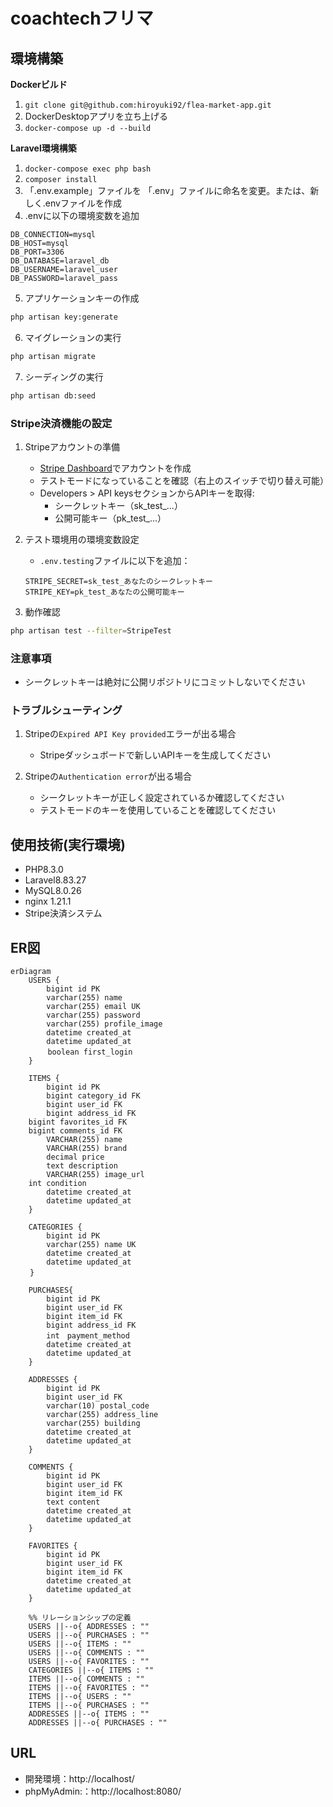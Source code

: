 # coachtechフリマ

## 環境構築
**Dockerビルド**
1. `git clone git@github.com:hiroyuki92/flea-market-app.git`
2. DockerDesktopアプリを立ち上げる
3. `docker-compose up -d --build`

**Laravel環境構築**
1. `docker-compose exec php bash`
2. `composer install`
3. 「.env.example」ファイルを 「.env」ファイルに命名を変更。または、新しく.envファイルを作成
4. .envに以下の環境変数を追加
``` text
DB_CONNECTION=mysql
DB_HOST=mysql
DB_PORT=3306
DB_DATABASE=laravel_db
DB_USERNAME=laravel_user
DB_PASSWORD=laravel_pass
```
5. アプリケーションキーの作成
``` bash
php artisan key:generate
```

6. マイグレーションの実行
``` bash
php artisan migrate
```

7. シーディングの実行
``` bash
php artisan db:seed
```
### Stripe決済機能の設定
1. Stripeアカウントの準備
   - [Stripe Dashboard](https://dashboard.stripe.com/register)でアカウントを作成
   - テストモードになっていることを確認（右上のスイッチで切り替え可能）
   - Developers > API keysセクションからAPIキーを取得:
     - シークレットキー（sk_test_...）
     - 公開可能キー（pk_test_...）

2. テスト環境用の環境変数設定
   - `.env.testing`ファイルに以下を追加：
   ```env
   STRIPE_SECRET=sk_test_あなたのシークレットキー
   STRIPE_KEY=pk_test_あなたの公開可能キー
   ```

3. 動作確認
```bash
php artisan test --filter=StripeTest
```

### 注意事項
- シークレットキーは絶対に公開リポジトリにコミットしないでください

### トラブルシューティング

1. Stripeの`Expired API Key provided`エラーが出る場合
   - Stripeダッシュボードで新しいAPIキーを生成してください
   
2. Stripeの`Authentication error`が出る場合
   - シークレットキーが正しく設定されているか確認してください
   - テストモードのキーを使用していることを確認してください


## 使用技術(実行環境)
- PHP8.3.0
- Laravel8.83.27
- MySQL8.0.26
- nginx 1.21.1
- Stripe決済システム

## ER図
```mermaid
erDiagram
    USERS {
        bigint id PK 
        varchar(255) name 
        varchar(255) email UK
        varchar(255) password 
        varchar(255) profile_image 
        datetime created_at 
        datetime updated_at
　　　　　boolean first_login  
    }

    ITEMS {
        bigint id PK 
        bigint category_id FK
        bigint user_id FK
        bigint address_id FK 
	bigint favorites_id FK 
	bigint comments_id FK 
        VARCHAR(255) name 
        VARCHAR(255) brand 
        decimal price 
        text description 
        VARCHAR(255) image_url
	int condition 
        datetime created_at 
        datetime updated_at 
    }
    
    CATEGORIES {
        bigint id PK 
        varchar(255) name UK
        datetime created_at 
        datetime updated_at 
 　　}

    PURCHASES{
        bigint id PK
        bigint user_id FK
        bigint item_id FK
        bigint address_id FK
        int　payment_method　
        datetime created_at 
        datetime updated_at
    }

    ADDRESSES {
        bigint id PK 
        bigint user_id FK
        varchar(10) postal_code 
        varchar(255) address_line 
        varchar(255) building
        datetime created_at 
        datetime updated_at 
    }

    COMMENTS {
        bigint id PK 
        bigint user_id FK
        bigint item_id FK
        text content 
        datetime created_at 
        datetime updated_at 
    }

    FAVORITES {
        bigint id PK 
        bigint user_id FK
        bigint item_id FK
        datetime created_at 
        datetime updated_at 
    }

    %% リレーションシップの定義
    USERS ||--o{ ADDRESSES : ""
    USERS ||--o{ PURCHASES : ""
    USERS ||--o{ ITEMS : ""
    USERS ||--o{ COMMENTS : ""
    USERS ||--o{ FAVORITES : ""
    CATEGORIES ||--o{ ITEMS : ""
    ITEMS ||--o{ COMMENTS : ""
    ITEMS ||--o{ FAVORITES : ""
    ITEMS ||--o{ USERS : ""
    ITEMS ||--o{ PURCHASES : ""
    ADDRESSES ||--o{ ITEMS : ""
    ADDRESSES ||--o{ PURCHASES : ""

```


## URL
- 開発環境：http://localhost/
- phpMyAdmin:：http://localhost:8080/

